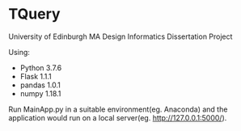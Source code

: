 # TQuery
University of Edinburgh MA Design Informatics Dissertation Project

Using:
* Python 3.7.6
* Flask 1.1.1
* pandas 1.0.1
* numpy 1.18.1

Run MainApp.py in a suitable environment(eg. Anaconda) and the application would run on a local server(eg. http://127.0.0.1:5000/).
